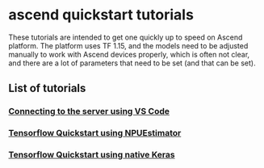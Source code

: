 # ascend quickstart tutorials
These tutorials are intended to get one quickly up to speed on Ascend platform.
The platform uses TF 1.15, and the models need to be adjusted manually to work with Ascend
devices properly, which is often not clear, and there are a lot of parameters that need to
be set (and that can be set).

## List of tutorials
### [Connecting to the server using VS Code](Connecting_to_the_server_using_VS_code.md)
### [Tensorflow Quickstart using NPUEstimator](tf_qs_npu_estimator.md)
### [Tensorflow Quickstart using native Keras]()
